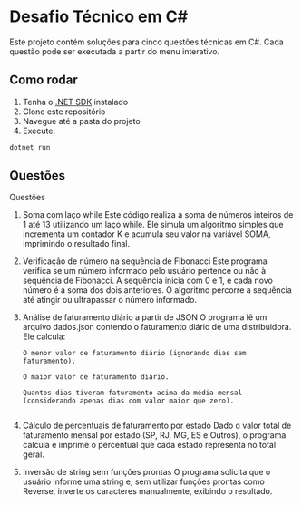 
# Desafio Técnico em C#

Este projeto contém soluções para cinco questões técnicas em C#. Cada questão pode ser executada a partir do menu interativo.

## Como rodar

1. Tenha o [.NET SDK](https://dotnet.microsoft.com/en-us/download) instalado
2. Clone este repositório
3. Navegue até a pasta do projeto
4. Execute:

```bash
dotnet run
```

## Questões

Questões
1. Soma com laço while
   Este código realiza a soma de números inteiros de 1 até 13 utilizando um laço while. Ele simula um algoritmo simples que incrementa um contador K e acumula seu valor na variável SOMA, imprimindo o resultado final.


2. Verificação de número na sequência de Fibonacci
   Este programa verifica se um número informado pelo usuário pertence ou não à sequência de Fibonacci. A sequência inicia com 0 e 1, e cada novo número é a soma dos dois anteriores. O algoritmo percorre a sequência até atingir ou ultrapassar o número informado.


3. Análise de faturamento diário a partir de JSON
   O programa lê um arquivo dados.json contendo o faturamento diário de uma distribuidora. Ele calcula:

    ```
   O menor valor de faturamento diário (ignorando dias sem faturamento).

    O maior valor de faturamento diário.

    Quantos dias tiveram faturamento acima da média mensal (considerando apenas dias com valor maior que zero).


4. Cálculo de percentuais de faturamento por estado
   Dado o valor total de faturamento mensal por estado (SP, RJ, MG, ES e Outros), o programa calcula e imprime o percentual que cada estado representa no total geral.

5. Inversão de string sem funções prontas
   O programa solicita que o usuário informe uma string e, sem utilizar funções prontas como Reverse, inverte os caracteres manualmente, exibindo o resultado.
